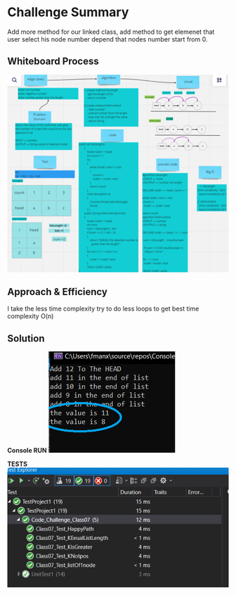 # Challenge Summary

Add more method for our linked class, add method to get elemenet that user select his node number depend that nodes number start from 0. 


## Whiteboard Process
![img](../image/Class7/class7_WB.PNG)

## Approach & Efficiency

I take the less time complexity try to do less loops to get best time complexity O(n)

## Solution

**Console RUN**
![img](../image/Class7/Class7_run.PNG)

**TESTS**
![img](../image/Class7/class7_test.PNG)


